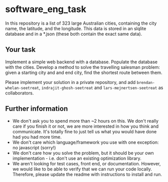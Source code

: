 # software_eng_task

In this repository is a list of 323 large Australian cities, containing the city name, the latitude, and the longitude. This data is stored in an slqlite database and in a *.json (these both contain the exact same data).

## Your task

Implement a simple web backend with a database. Populate the database with the cities. Develop a method to solve the travelling salesman problem: given a starting city and and end city, find the shortest route between them. 

Please implement your solution in a private repository, and add `brendan-whelan-seetreat`, `indrajit-ghosh-seetreat` and `lars-mejnertsen-seetreat` as collaborators. 

## Further information

- We don't ask you to spend more than ~2 hours on this. We don't really care if you finish it or not, we are more interested in how you think and communicate. It's totally fine to just tell us what you would have done had you had more time.
- We don't care which language/framework you use with one exception: no javascript (sorry!)
- We don't care how you solve the problem, but it should be your own implementation - i.e. don't use an existing optimization library. 
- We aren't looking for test cases, front end, or documentation. However, we would like to be able to verify that we can  run your code locally. Therefore, please update the readme with instructions to install and run.
